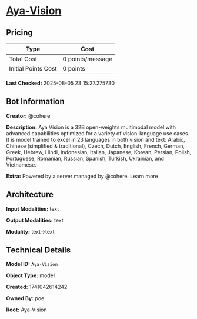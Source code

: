 # [Aya-Vision](https://poe.com/Aya-Vision)

## Pricing

| Type | Cost |
|------|------|
| Total Cost | 0 points/message |
| Initial Points Cost | 0 points |

**Last Checked:** 2025-08-05 23:15:27.275730


## Bot Information

**Creator:** @cohere

**Description:** Aya Vision is a 32B open-weights multimodal model with advanced capabilities optimized for a variety of vision-language use cases. It is model trained to excel in 23 languages in both vision and text: Arabic, Chinese (simplified & traditional), Czech, Dutch, English, French, German, Greek, Hebrew, Hindi, Indonesian, Italian, Japanese, Korean, Persian, Polish, Portuguese, Romanian, Russian, Spanish, Turkish, Ukrainian, and Vietnamese.

**Extra:** Powered by a server managed by @cohere. Learn more


## Architecture

**Input Modalities:** text

**Output Modalities:** text

**Modality:** text->text


## Technical Details

**Model ID:** `Aya-Vision`

**Object Type:** model

**Created:** 1741042614242

**Owned By:** poe

**Root:** Aya-Vision
